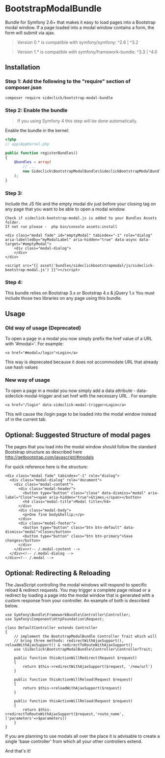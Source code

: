 # BootstrapModalBundle
Bundle for Symfony 2.6+ that makes it easy to load pages into a Bootstrap modal window.  If a page loaded into a modal window contains a form, the form will submit via ajax.

> Version 0.* is compatible with symfony/symfony: ^2.6 | ^3.2

> Version 1.* is compatible with symfony/framework-bundle: ^3.3 | ^4.0

## Installation

### Step 1: Add the following to the "require" section of composer.json

```
composer require sideclick/bootstrap-modal-bundle
```


### Step 2: Enable the bundle

> If you using Symfony 4 this step will be done automatically.

Enable the bundle in the kernel:

``` php
<?php
// app/AppKernel.php

public function registerBundles()
{
    $bundles = array(
        // ...
        new Sideclick\BootstrapModalBundle\SideclickBootstrapModalBundle(),
    );
}
```

### Step 3:
Include the JS file and the empty modal div just before your closing </body> tag on any page that you want to be able to open a modal window.
```
Check if sideclick-bootstrap-modal.js is added to your Bundles Assets folder.
If not run please -  php bin/console assets:install

<div class="modal fade" id="emptyModal" tabindex="-1" role="dialog" aria-labelledby="myModalLabel" aria-hidden="true" data-async data-target="#emptyModal">
    <div class="modal-dialog">
    </div>
</div>

<script src="{{ asset('bundles/sideclickbootstrapmodal/js/sideclick-bootstrap-modal.js') }}"></script>
```

### Step 4:
This bundle relies on Bootstrap 3.x or Bootstrap 4.x & jQuery 1.x  You must include those two libraries on any page using this bundle.

## Usage
### Old way of usage (Deprecated)
To open a page in a modal you now simply prefix the href value of a URL with '#modal='.  For example:

```
<a href="#modal=/login">Login</a>
```

This way is deprecated because it does not accommodate URL that already use hash values 

### New way of usage
To open a page in a modal you now simply add a data attribute - data-sideclick-modal-trigger and set href with the necessary URL .   For example:

```
<a href="/login" data-sideclick-modal-trigger>Login</a>
```
This will cause the /login page to be loaded into the modal window instead of in the current tab.

## Optional: Suggested Structure of modal pages
The pages that you load into the modal window should follow the standard Bootstrap structure as described here http://getbootstrap.com/javascript/#modals

For quick reference here is the structure:
```
<div class="modal fade" tabindex="-1" role="dialog">
  <div class="modal-dialog" role="document">
    <div class="modal-content">
      <div class="modal-header">
        <button type="button" class="close" data-dismiss="modal" aria-label="Close"><span aria-hidden="true">&times;</span></button>
        <h4 class="modal-title">Modal title</h4>
      </div>
      <div class="modal-body">
        <p>One fine body&hellip;</p>
      </div>
      <div class="modal-footer">
        <button type="button" class="btn btn-default" data-dismiss="modal">Close</button>
        <button type="button" class="btn btn-primary">Save changes</button>
      </div>
    </div><!-- /.modal-content -->
  </div><!-- /.modal-dialog -->
</div><!-- /.modal -->
```

## Optional: Redirecting & Reloading
The JavaScript controlling the modal windows will respond to specific reload & redirect requests.  You may trigger a complete page reload or a redirect by loading a page into the modal window that is generated with a custom response from your controller.  An example of both is described below.

```
use Symfony\Bundle\FrameworkBundle\Controller\Controller;
use Symfony\Component\HttpFoundation\Request;

class DefaultController extends Controller
{
    // implement the BootstrapModalBundle Controller Trait which will
    // bring three methods: redirectWithAjaxSupport(), reloadWithAjaxSupport() & redirectToRouteWithAjaxSupport()
    use \Sideclick\BootstrapModalBundle\Controller\ControllerTrait;
    
    public function thisActionWillRedirect(Request $request)
    {
        return $this->redirectWithAjaxSupport($request, '/new/url')
    }
    
    public function thisActionWillReload(Request $request)
    {
        return $this->reloadWithAjaxSupport($request)
    }
    
    public function thisActionWillReload(Request $request)
    {
        return $this->redirectToRouteWithAjaxSupport($request,'route_name',['parameters'=>$parameters])
    }
}
```

If you are planning to use modals all over the place it is advisable to create a single 'base controller' from which all your other controllers extend.


And that's it!
